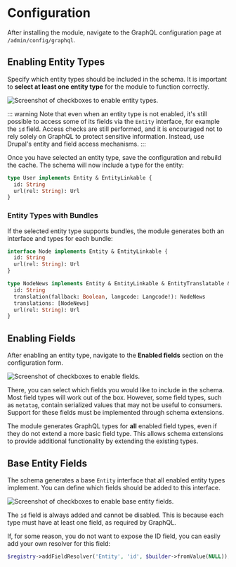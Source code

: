 # Configuration

After installing the module, navigate to the GraphQL configuration page at `/admin/config/graphql`.

## Enabling Entity Types

Specify which entity types should be included in the schema. It is important to **select at least one entity type** for the module to function correctly.

![Screenshot of checkboxes to enable entity types.](/screenshots/enabled-entity-types.png)

::: warning
Note that even when an entity type is not enabled, it's still possible to access some of its fields via the `Entity` interface, for example the `id` field. Access checks are still performed, and it is encouraged not to rely solely on GraphQL to protect sensitive information. Instead, use Drupal's entity and field access mechanisms.
:::

Once you have selected an entity type, save the configuration and rebuild the cache. The schema will now include a type for the entity:

```graphql
type User implements Entity & EntityLinkable {
  id: String
  url(rel: String): Url
}
```

### Entity Types with Bundles

If the selected entity type supports bundles, the module generates both an interface and types for each bundle:

```graphql
interface Node implements Entity & EntityLinkable {
  id: String
  url(rel: String): Url
}

type NodeNews implements Entity & EntityLinkable & EntityTranslatable & Node {
  id: String
  translation(fallback: Boolean, langcode: Langcode!): NodeNews
  translations: [NodeNews]
  url(rel: String): Url
}
```

## Enabling Fields

After enabling an entity type, navigate to the **Enabled fields** section on the configuration form.

![Screenshot of checkboxes to enable fields.](/screenshots/enabled-fields.png)

There, you can select which fields you would like to include in the schema. Most field types will work out of the box. However, some field types, such as `metatag`, contain serialized values that may not be useful to consumers. Support for these fields must be implemented through schema extensions.

The module generates GraphQL types for **all** enabled field types, even if they do not extend a more basic field type. This allows schema extensions to provide additional functionality by extending the existing types.

## Base Entity Fields

The schema generates a base `Entity` interface that all enabled entity types implement. You can define which fields should be added to this interface.

![Screenshot of checkboxes to enable base entity fields.](/screenshots/enabled-entity-base-fields.png)

The `id` field is always added and cannot be disabled. This is because each type must have at least one field, as required by GraphQL.

If, for some reason, you do not want to expose the ID field, you can easily add your own resolver for this field:

```php
$registry->addFieldResolver('Entity', 'id', $builder->fromValue(NULL));
```
